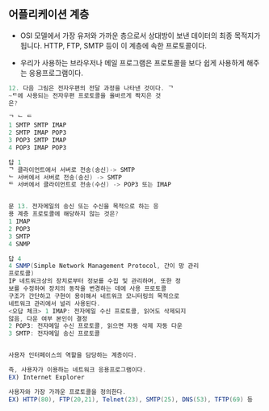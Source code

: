 ## 어플리케이션 계층
- OSI 모델에서 가장 유저와 가까운 층으로서 상대방이 보낸 데이터의 최종 목적지가 됩니다. HTTP, FTP, SMTP 등이 이 계층에 속한 프로토콜이다.
* 우리가 사용하는 브라우저나 메일 프로그램은 프로토콜을 보다 쉽게 사용하게 해주는 응용프로그램이다.

```java
12. 다음 그림은 전자우편의 전달 과정을 나타낸 것이다. ᄀ
~ᄃ에 사용되는 전자우편 프로토콜을 올바르게 짝지은 것
은?

ᄀ ᄂ ᄃ
1 SMTP SMTP IMAP
2 SMTP IMAP POP3
3 POP3 SMTP IMAP
4 POP3 IMAP POP3

답 1
ᄀ 클라이언트에서 서버로 전송(송신)-> SMTP
ᄂ 서버에서 서버로 전송(송신) -> SMTP
ᄃ 서버에서 클라이언트로 전송(수신) -> POP3 또는 IMAP


문 13. 전자메일의 송신 또는 수신을 목적으로 하는 응
용 계층 프로토콜에 해당하지 않는 것은?
1 IMAP
2 POP3
3 SMTP
4 SNMP

답 4
4 SNMP(Simple Network Management Protocol, 간이 망 관리
프로토콜)
IP 네트워크상의 장치로부터 정보를 수집 및 관리하며, 또한 정
보를 수정하여 장치의 동작을 변경하는 데에 사용 프로토콜
구조가 간단하고 구현이 용이해서 네트워크 모니터링의 목적으로
네트워크 관리에서 널리 사용된다.
<오답 체크> 1 IMAP: 전자메일 수신 프로토콜, 읽어도 삭제되지
않음, 다운 여부 본인이 결정
2 POP3: 전자메일 수신 프로토콜, 읽으면 자동 삭제 자동 다운
3 SMTP: 전자메일 송신 프로토콜


사용자 인터페이스의 역할을 담당하는 계층이다.

즉, 사용자가 이용하는 네트워크 응용프로그램이다.
EX) Internet Explorer

사용자와 가장 가까운 프로토콜을 정의한다.
EX) HTTP(80), FTP(20,21), Telnet(23), SMTP(25), DNS(53), TFTP(69) 등
```
